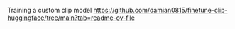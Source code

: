 

Training a custom clip model
https://github.com/damian0815/finetune-clip-huggingface/tree/main?tab=readme-ov-file
